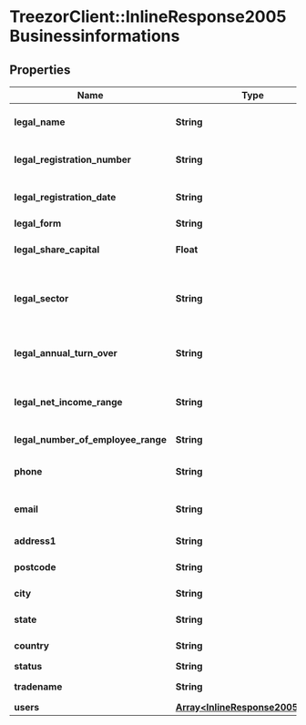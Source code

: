 # TreezorClient::InlineResponse2005Businessinformations

## Properties
Name | Type | Description | Notes
------------ | ------------- | ------------- | -------------
**legal_name** | **String** | Business commercial name. | [optional] 
**legal_registration_number** | **String** | Business registration number. | [optional] 
**legal_registration_date** | **String** | Business registration date. | [optional] 
**legal_form** | **String** | | Code | Category | Details (in french) | | ---- | ----- | ---- | | 1000 | Individual company | Entrepreneur Individuel a Responsabilité Limitée (EIRL) | | 1100 | Individual company | Artisan-Commerçant | | 1200 | Individual company | Commerçant | | 1300 | Individual company | Artisan | | 1400 | Liberal profession | Officier public ou ministériel | | 1500 | Liberal profession | Profession libérale | | 1600 | Farm operator  | Exploitant agricole | | 1700 | Liberal profession | Agent commercial | | 1800 | Partner Director | Associé-gérant | | 1900 | Individual company | Personne physique | | 2110 | Indivision and others | Indivision entre personnes physiques | | 2120 | Indivision and others | Indivision avec personne morale | | 2210 | Indivision and others | Société créée de fait entre personnes physiques | | 2220 | Indivision and others | Société créée de fait avec personne morale | | 2310 | Indivision and others | Société en participation entre personnes physiques | | 2320 | Indivision and others | Société en participation avec personne morale | | 2385 | Indivision and others | Société en participation de professions libérales | | 2400 | Indivision and others | Fiducie | | 2700 | Diverse | Paroisse hors zone concordataire | | 2900 | Economic Interest Grouping | Autre groupement de droit privé non doté de la personnalité morale | | 3110 | Foreign company | Représentation ou agence commerciale d&#39;état ou organisme public étranger  immatriculé au RCS | | 3120 | Foreign company | Société étrangère immatriculée au RCS | | 3205 | Foreign company | Organisation internationale | | 3210 | Foreign company | Etat collectivité ou établissement public étranger | | 3220 | Foreign company | Société étrangère non immatriculée au RCS | | 3290 | Foreign company | (Autre) personne morale de droit étranger | | 4110 | Administrations, Instituions | Etablissement public national à caractère industriel ou commercial doté d&#39;un comptable public | | 4120 | Administrations, Instituions | Etablissement public national à caractère industriel ou commercial non doté d&#39;un comptable public | | 4130 | Administrations, Instituions | Exploitant public | | 4140 | Administrations, Instituions | Etablissement public local à caractère industriel ou commercial | | 4150 | Administrations, Instituions | Régie d&#39;une collectivité locale à caractère industriel ou commercial | | 4160 | Administrations, Instituions | Institution Banque de France | | 5191 | De facto undivided ownership company | Société de caution mutuelle | | 5192 | Diverse | Société coopérative de banque populaire | | 5193 | De facto undivided ownership company | Caisse de crédit maritime mutuel | | 5194 | De facto undivided ownership company | Caisse (fédérale) de crédit mutuel | | 5195 | Association fondation | Association coopérative inscrite (droit local Alsace Moselle) | | 5196 | De facto undivided ownership company | Caisse d&#39;épargne et de prévoyance à forme coopérative | | 5202 | General partnership | Société en nom collectif | | 5203 | General partnership | Société en nom collectif coopérative | | 5306 | Limited company | Société en commandite simple | | 5307 | Limited company | Société en commandite simple coopérative | | 5308 | Limited company | Société en commandite par actions | | 5309 | Limited company | Société en commandite par actions coopérative | | 5385 | Limited company | Société d&#39;exercice libéral en commandite par action | | 5410 | Limited Liability Company  | SARL nationale | | 5415 | Limited Liability Company  | SARL d&#39;économie mixte | | 5422 | Limited Liability Company  | SARL immobilière pour le commerce et l&#39;industrie (SICOMI) | | 5426 | Limited Liability Company  | Société immobilière de gestion | | 5430 | Limited Liability Company  | Safer en SARL | | 5431 | Limited Liability Company  | SARL mixte d&#39;intérêt agricole (SIMA) | | 5432 | Limited Liability Company  | SARL d&#39;intérêt collectif agricole (SICA) | | 5442 | Limited Liability Company  | SARL d&#39;attribution | | 5443 | Limited Liability Company  | SARL coopérative de construction | | 5451 | Limited Liability Company  | SARL coopérative de consommation | | 5453 | Limited Liability Company  | SARL coopérative artisanale | | 5454 | Limited Liability Company  | SARL coopérative d&#39;intérêt maritime | | 5455 | Limited Liability Company  | SARL coopérative de transports | | 5458 | Limited Liability Company  | SARL coopérative ouvrière de production et de crédit (SCOP) | | 5459 | Limited Liability Company  | SARL union de sociétés coopératives | | 5460 | Limited Liability Company  | SARL coopérative | | 5485 | Limited Liability Company  | Société d&#39;exercice libéral à responsabilité limitée | | 5498 | Limited Liability Company  | SARL unipersonnelle | | 5499 | Limited Liability Company  | SARL | | 5505 | Limited company | SA à participation ouvrière à conseil d&#39;administration | | 5510 | Limited company | SA nationale à conseil d&#39;administration | | 5515 | Limited company | SA d&#39;économie mixte à conseil d&#39;administration | | 5520 | Limited company | Société d&#39;investissement à capital variable (SICAV) à conseil d&#39;administration | | 5522 | Limited company | Société anonyme immobilière pour le commerce et l&#39;industrie (SICOMI)  à conseil d&#39;administration | | 5525 | Limited company | Société anonyme immobilière d&#39;investissement à conseil d&#39;administration | | 5530 | Limited company | Safer anonyme à conseil d&#39;administration | | 5531 | Limited company | Société anonyme mixte d&#39;intérêt agricole (SMIA) à conseil d&#39;administration | | 5532 | Limited company | Société anonyme mixte d&#39;intérêt collectif agricole (SICA) à conseil d&#39;administration | | 5542 | Limited company | Société anonyme d&#39;attribution à conseil d&#39;administration | | 5543 | Limited company | Société anonyme coopérative de construction à conseil d&#39;administration | | 5546 | Limited company | SA de HLM à conseil d&#39;administration | | 5547 | Limited company | SA coopérative de production de HLM à conseil d&#39;administration | | 5548 | Limited company | SA de crédit immobilier à conseil d&#39;administration | | 5551 | Limited company | SA coopérative de consommation à conseil d&#39;administration | | 5552 | Limited company | SA coopérative de commerçants détaillants à conseil d&#39;administration | | 5553 | Limited company | SA coopérative artisanale à conseil d&#39;administration | | 5554 | Limited company | SA coopérative (d&#39;intérêt) maritime à conseil d&#39;administration | | 5555 | Limited company | SA coopérative de transports à conseil d&#39;administration | | 5558 | Limited company | SCOP à conseil d&#39;administration | | 5559 | Limited company | SA union de sociétés coopératives à conseil d&#39;administration | | 5560 | Limited company | SA coopérative à conseil d&#39;administration | | 5585 | Limited company | Société d&#39;exercice libéral à forme anonyme à conseil d&#39;administration | | 5599 | Limited company | SA à conseil d&#39;administration | | 5605 | Limited company | SA à participation ouvrière à directoire | | 5610 | Limited company | SA nationale à directoire | | 5615 | Limited company | SA d&#39;économie mixte à directoire | | 5620 | Limited company | SICAV | | 5622 | Limited company | SICOMI | | 5625 | Limited company | Société immobilière d&#39;investissement anonyme à directoire | | 5630 | Limited company | Safer anonyme à directoire | | 5631 | Limited company | Société anonyme mixte d&#39;intérêt agricole (SMIA) | | 5632 | Limited company | SICA | | 5642 | Limited company | Société anonyme d&#39;attribution à directoire | | 5643 | Limited company | Société anonyme coopérative de construction à directoire | | 5646 | Limited company | S.A. HLM à directoire | | 5647 | Limited company | Société coopérative de production de HLM anonyme à directoire | | 5648 | Limited company | SA de crédit immobilier à directoire | | 5651 | Limited company | SA coopérative de consommation à directoire | | 5652 | Limited company | SA coopérative de commerçants détaillants à directoire | | 5653 | Limited company | SA coopérative artisanale à directoire | | 5654 | Limited company | SA coopérative (d&#39;intérêt) maritime à directoire | | 5655 | Limited company | SA coopérative de transport à directoire | | 5658 | Limited company | SCOP | | 5659 | Limited company | SA union de sociétés coopératives à directoire | | 5660 | Limited company | SA coopérative à directoire | | 5685 | Limited company | Société d&#39;exercice libéral à forme anonyme à directoire | | 5699 | Limited company | (Autre) SA à directoire | | 5710 | Limited company | SAS | | 5720 | Limited company | SASU | | 5785 | Limited company | Société d&#39;exercice libéral par action simplifiée | | 5800 | Diverse | Société européenne | | 6100 | De facto undivided ownership company | Caisse d&#39;épargne et de prévoyance | | 6210 | Economic Interest Grouping | GEIE | | 6220 | Economic Interest Grouping | GIE | | 6316 | Diverse | CUMA | | 6317 | Diverse | Société coopérative agricole | | 6318 | Diverse | Union de sociétés coopératives agricoles | | 6411 | De facto undivided ownership company | Société d&#39;assurance mutuelle | | 6521 | Civils companies (without SCI) | SCPI | | 6532 | Civils companies (without SCI) | SICA | | 6533 | Civils companies (without SCI) | GAEC | | 6534 | Civils companies (without SCI) | Groupement foncier agricole | | 6535 | Civils companies (without SCI) | Groupement agricole foncier | | 6536 | Civils companies (without SCI) | Groupement forestier | | 6537 | Civils companies (without SCI) | Groupement pastoral | | 6538 | Civils companies (without SCI) | Groupement foncier rural | | 6539 | Civils companies (without SCI) | Société civile foncière | | 6540 | Civils companies | SCI | | 6541 | Civils companies | SCI de construction vente | | 6542 | Civils companies (without SCI) | Société civile d&#39;attribution | | 6543 | Civils companies (without SCI) | Société civile coopérative de construction | | 6544 | Civils companies | Société civile d&#39;accession progressive à la propriété | | 6551 | Civils companies (without SCI) | Société civile coopérative de consommation | | 6554 | Civils companies (without SCI) | Société civile coopérative (d&#39;intérêt) maritime | | 6558 | Civils companies (without SCI) | Société civile coopérative entre médecins | | 6560 | Civils companies (without SCI) | SCP | | 6561 | Civils companies (without SCI) | SCP d&#39;avocats | | 6562 | Civils companies (without SCI) | SCP d&#39;avocats aux conseil | | 6563 | Civils companies (without SCI) | SCP d&#39;avoués d&#39;appel | | 6564 | Civils companies (without SCI) | SCP d&#39;huissiers | | 6565 | Civils companies (without SCI) | SCP de notaires | | 6566 | Civils companies (without SCI) | SCP de commissaires-priseurs | | 6567 | Civils companies (without SCI) | SCP de greffiers de tribunal de commerce | | 6568 | Civils companies (without SCI) | SCP de conseils juridiques | | 6569 | Civils companies (without SCI) | SCP de commissaires aux comptes | | 6571 | Civils companies (without SCI) | SCP de médecins | | 6572 | Civils companies (without SCI) | SCP de dentistes | | 6573 | Civils companies (without SCI) | SCP d&#39;infirmiers | | 6574 | Civils companies (without SCI) | SCP de masseurs kinésithérapeutes | | 6575 | Civils companies (without SCI) | SCP de directeurs de laboratoire d&#39;analyse médicale | | 6576 | Civils companies (without SCI) | SCP de vétérinaires | | 6577 | Civils companies (without SCI) | SCP de géomètres-experts | | 6578 | Civils companies (without SCI) | SCP d&#39;architectes | | 6585 | Civils companies (without SCI) | SCP | | 6588 | Civils companies (without SCI) | Société civile laitière | | 6589 | Civils companies (without SCI) | Société civile de moyens | | 6595 | Civils companies (without SCI) | Caisse (locale) de crédit mutuel | | 6596 | Civils companies (without SCI) | Caisse de crédit agricole mutuel | | 6597 | Civils companies (without SCI) | Société civile d&#39;exploitation agricole | | 6598 | Farm operator  | Exploitation agricole à responsabilité limitée | | 6599 | Civils companies (without SCI) | Autre société civile | | 6901 | Diverse | Autres personnes de droit privé inscrites au registre du commerce et des sociétés | | 7111 | Administrations, Instituions | Autorité constitutionnelle | | 7112 | Administrations, Instituions | Autorité administrative indépendante | | 7113 | Administrations, Instituions | Ministère | | 7120 | Administrations, Instituions | Service central d&#39;un ministère | | 7150 | Administrations, Instituions | Service du ministère de la Défense | | 7160 | Administrations, Instituions | Service déconcentré à compétence nation . D&#39;un ministère (hors Défense) | | 7171 | Administrations, Instituions | Service déconcentré de l&#39;Etat à compétence (inter) régionale | | 7172 | Administrations, Instituions | Service déconcentré de l&#39;Etat à compétence (inter) départementale | | 7179 | Administrations, Instituions | (Autre) Service déconcentré de l&#39;Etat à compétence territoriale | | 7190 | Administrations, Instituions | Ecole nationale non dotée de la personnalité morale | | 7210 | Administrations, Instituions | Commune | | 7220 | Administrations, Instituions | Département | | 7225 | Administrations, Instituions | Territoire d&#39;Outre-Mer | | 7229 | Administrations, Instituions | (Autre) Collectivité territoriale | | 7230 | Administrations, Instituions | Région | | 7312 | Administrations, Instituions | Commune associée | | 7313 | Administrations, Instituions | Section de commune | | 7314 | Administrations, Instituions | Ensemble urbain | | 7321 | Administrations, Instituions | Association syndicale autorisée | | 7322 | Administrations, Instituions | Association foncière urbaine | | 7323 | Administrations, Instituions | Association foncière de remembrement | | 7331 | Administrations, Instituions | Etablissement public local d&#39;enseignement | | 7340 | Administrations, Instituions | Pôle métropolitain | | 7341 | Administrations, Instituions | Secteur de commune | | 7342 | Administrations, Instituions | District urbain | | 7343 | Administrations, Instituions | Communauté urbaine | | 7344 | Administrations, Instituions | Métropole | | 7345 | Administrations, Instituions | Syndicat intercommunal à vocation multiple (SIVOM) | | 7346 | Administrations, Instituions | Communauté de commune | | 7347 | Administrations, Instituions | Communauté de villes | | 7348 | Administrations, Instituions | Communauté d&#39;agglomération | | 7349 | Administrations, Instituions | Autre établissement public local de coopération non spécialisé ou entente | | 7351 | Administrations, Instituions | Institution interdépartementale ou entente | | 7352 | Administrations, Instituions | Institution interrégionale ou entente | | 7353 | Administrations, Instituions | Syndicat intercommunal à vocation unique (SIVU) | | 7354 | Administrations, Instituions | Syndicat mixte communal | | 7355 | Administrations, Instituions | Autre syndicat mixte | | 7356 | Administrations, Instituions | Commission syndicale pour la gestion des biens indivis des communes | | 7361 | Administrations, Instituions | Centre communal d&#39;action sociale | | 7362 | Administrations, Instituions | Caisse des écoles | | 7363 | Administrations, Instituions | Caisse de crédit municipal | | 7364 | Administrations, Instituions | Etablissement d&#39;hospitalisation | | 7365 | Administrations, Instituions | Syndicat inter hospitalier | | 7366 | Administrations, Instituions | Etablissement public local social et médico-social | | 7371 | Administrations, Instituions | Office public d&#39;habitation à loyer modéré (OPHLM) | | 7372 | Administrations, Instituions | Service départemental d&#39;incendie | | 7373 | Administrations, Instituions | Etablissement public local culturel | | 7378 | Administrations, Instituions | Régie d&#39;une collectivité locale à caractère administratif | | 7379 | Administrations, Instituions | (Autre) Etablissement public administratif local | | 7381 | Administrations, Instituions | Organisme consulaire | | 7382 | Administrations, Instituions | Etablissement public national ayant fonction d&#39;administration centrale | | 7383 | Administrations, Instituions | Etablissement public national à caractère scientifique  culturel et professionnel | | 7384 | Administrations, Instituions | Autre établissement public national d&#39;enseignement | | 7385 | Administrations, Instituions | Autre établissement public national administratif à compétence territoriale limitée | | 7389 | Administrations, Instituions | Etablissement public national à caractère administratif | | 7410 | Administrations, Instituions | Groupement d&#39;intérêt public (GIP) | | 7430 | Administrations, Instituions | Etablissement public des cultes d&#39;Alsace-Lorraine | | 7450 | Administrations, Instituions | Etablissement public, cercle et foyer dans les armées | | 7470 | Administrations, Instituions | Groupement de coopération sanitaire à gestion publique | | 7490 | Administrations, Instituions | Autre personne morale de droit administratif | | 8110 | Administrations, Instituions | Régime général de la sécurité sociale | | 8120 | Administrations, Instituions | Régime spécial de sécurité sociale | | 8130 | Administrations, Instituions | Institution de retraite complémentaire | | 8140 | Administrations, Instituions | Mutualité sociale agricole | | 8150 | Administrations, Instituions | Régime maladie des non-salariés non agricoles | | 8160 | Administrations, Instituions | Régime vieillesse ne dépendant pas du régime général de la sécurité sociale | | 8170 | Administrations, Instituions | Régime d&#39;assurance chômage | | 8190 | Administrations, Instituions | Autre régime de prévoyance sociale | | 8210 | De facto undivided ownership company | Mutuelle | | 8250 | De facto undivided ownership company | Assurance mutuelle agricole | | 8290 | De facto undivided ownership company | Autre organisme mutualiste | | 8310 | Association fondation | Comité central d&#39;entreprise | | 8311 | Association fondation | Comité d&#39;établissement | | 8410 | Association fondation | Syndicat de salariés | | 8420 | Association fondation | Syndicat patronal | | 8450 | Association fondation | Ordre professionnel ou assimilé | | 8470 | Association fondation | Centre technique industriel ou comité professionnel du développement économique | | 8490 | Association fondation | Autre organisme professionnel | | 8510 | Administrations, Instituions | Institution de prévoyance | | 8520 | Administrations, Instituions | Institution de retraite supplémentaire | | 9110 | Condominium syndicate | Syndicat de copropriété | | 9150 | Association fondation | Association syndicale libre | | 9210 | Association fondation | Association non déclarée | | 9220 | Association fondation | Association déclarée | | 9221 | Association fondation | Association déclarée \&quot;entreprises d&#39;insertion par l&#39;économique\&quot; | | 9222 | Association fondation | Association intermédiaire | | 9223 | Association fondation | Groupement d&#39;employeurs | | 9224 | Association fondation | Association d&#39;avocats à responsabilité professionnelle individuelle | | 9230 | Association fondation | Association déclarée  reconnue d&#39;utilité publique | | 9240 | Association fondation | Congrégation | | 9260 | Association fondation | Association de droit local | | 9300 | Association fondation | Fondation | | 9900 | Diverse | Autre personne morale de droit privé | | 9970 | Diverse | Groupement de coopération sanitaire à gestion privée |  | [optional] 
**legal_share_capital** | **Float** | Business share capital. | [optional] 
**legal_sector** | **String** | Business sector code. NAF code in France | [optional] 
**legal_annual_turn_over** | **String** | Business annual turnover range in k€.  | [optional] 
**legal_net_income_range** | **String** | Business annual netincome in k€.  | [optional] 
**legal_number_of_employee_range** | **String** | Business workforce.  | [optional] 
**phone** | **String** | Business phone number. | [optional] 
**email** | **String** | Business generic email. | [optional] 
**address1** | **String** | Business&#39; street | [optional] 
**postcode** | **String** | Business&#39; postal code | [optional] 
**city** | **String** | Business&#39; city | [optional] 
**state** | **String** | Business&#39; province | [optional] 
**country** | **String** | Business&#39; country | [optional] 
**status** | **String** | | Code | Description | | ---- | ----------- | |  D   | Deleted     | |  N   | Company non diffusible (Insee) | |  I   | Inactive (Insee) | |  A   | Economically active | |  C   | Closed | |  T   | Transfered | |  S   | Economically stopped (Insee) | |  L   | Liquidation | |  O   | Dormant company |  | [optional] 
**tradename** | **String** | Business trade name | [optional] 
**users** | [**Array&lt;InlineResponse2005Users&gt;**](InlineResponse2005Users.md) |  | [optional] 


